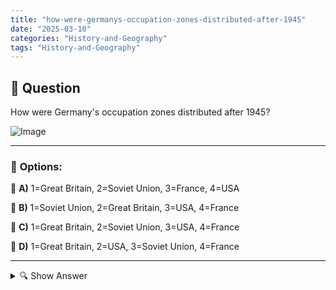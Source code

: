 ```yaml
---
title: "how-were-germanys-occupation-zones-distributed-after-1945"
date: "2025-03-10"
categories: "History-and-Geography"
tags: "History-and-Geography"
---
```


## 📌 **Question**

How were Germany's occupation zones distributed after 1945?

![Image](https://www.einbuergerungstest-online.de/img/fragen/176.png)

---

### 📝 **Options:**

🔘 **A)** 1=Great Britain, 2=Soviet Union, 3=France, 4=USA

🔘 **B)** 1=Soviet Union, 2=Great Britain, 3=USA, 4=France

🔘 **C)** 1=Great Britain, 2=Soviet Union, 3=USA, 4=France

🔘 **D)** 1=Great Britain, 2=USA, 3=Soviet Union, 4=France

---

<details>
  <summary>🔍 Show Answer</summary>

  <p>
💡  <b>Correct Answer:</b>  c
  </p>
  <p>
    📖<b>Explanation:</b>
    After the end of World War II in 1945, Germany was divided into four occupation zones, which were controlled by the victorious Allied powers. Great Britain, the Soviet Union, the USA and France each took over a zone to coordinate the administration and reconstruction of the country. This division was intended to promote democratic development and prevent a renewed threat of militarism. In addition, Berlin, although located deep in the Soviet zone, was also divided into four sectors. The exact distribution of the zones had a significant influence on the later political development of Germany.
  </p>
</details>
